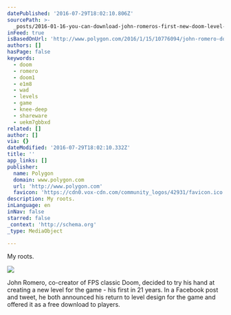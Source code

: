 ```yaml
---
datePublished: '2016-07-29T18:02:10.806Z'
sourcePath: >-
  _posts/2016-01-16-you-can-download-john-romeros-first-new-doom-level-in-21-ye.md
inFeed: true
isBasedOnUrl: 'http://www.polygon.com/2016/1/15/10776094/john-romero-doom-level-free-download'
authors: []
hasPage: false
keywords:
  - doom
  - romero
  - doom1
  - e1m8
  - wad
  - levels
  - game
  - knee-deep
  - shareware
  - uekm7gbbxd
related: []
author: []
via: {}
dateModified: '2016-07-29T18:02:10.332Z'
title: ''
app_links: []
publisher:
  name: Polygon
  domain: www.polygon.com
  url: 'http://www.polygon.com'
  favicon: 'https://cdn0.vox-cdn.com/community_logos/42931/favicon.ico'
description: My roots.
inLanguage: en
inNav: false
starred: false
_context: 'http://schema.org'
_type: MediaObject

---
```

My roots.

<article style=""><img src="https://s3-us-west-2.amazonaws.com/the-grid-img/p/db93c115be2e252531261c07e7fc673f0a0b819d.png" /><p>John Romero, co-creator of FPS classic Doom, decided to try his hand at creating a new level for the game - his first in 21 years. In a Facebook post and tweet, he both announced his return to level design for the game and offered it as a free download to players.</p></article>